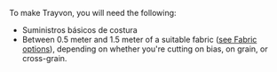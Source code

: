 To make Trayvon, you will need the following:

- Suministros básicos de costura
- Between 0.5 meter and 1.5 meter of a suitable fabric ([see Fabric options](/docs/patterns/trayvon/fabric)), depending on whether you're cutting on bias, on grain, or cross-grain. 

